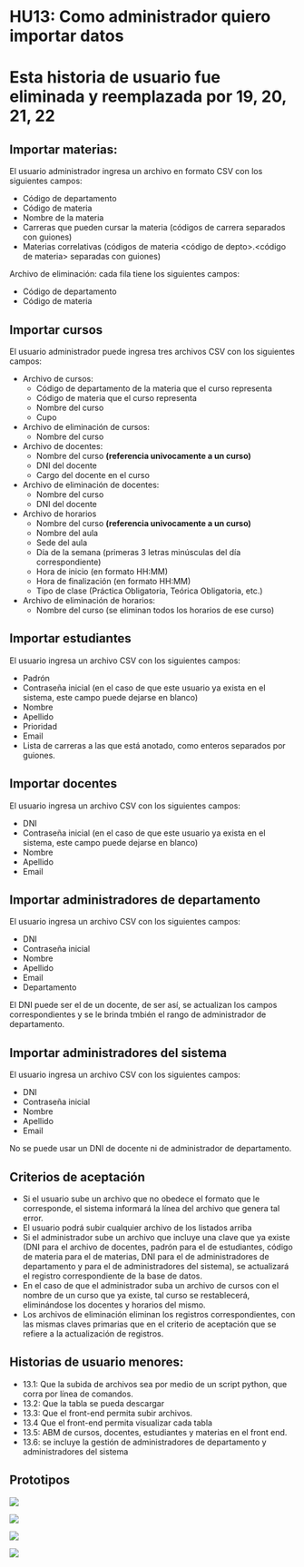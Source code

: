 # HU13: Como administrador quiero importar datos
# Esta historia de usuario fue eliminada y reemplazada por 19, 20, 21, 22


## Importar materias:
El usuario administrador ingresa un archivo en formato CSV con los siguientes campos:
- Código de departamento
- Código de materia
- Nombre de la materia
- Carreras que pueden cursar la materia (códigos de carrera separados con guiones)
- Materias correlativas (códigos de materia <código de depto>.<código de materia> separadas con guiones)

Archivo de eliminación: cada fila tiene los siguientes campos:
- Código de departamento
- Código de materia

## Importar cursos
El usuario administrador puede ingresa tres archivos CSV con los siguientes campos:

- Archivo de cursos:
    - Código de departamento de la materia que el curso representa
    - Código de materia que el curso representa
    - Nombre del curso
    - Cupo
- Archivo de eliminación de cursos:
    - Nombre del curso
- Archivo de docentes:
    - Nombre del curso **(referencia univocamente a un curso)**
    - DNI del docente
    - Cargo del docente en el curso
- Archivo de eliminación de docentes:
    - Nombre del curso
    - DNI del docente
- Archivo de horarios
    - Nombre del curso **(referencia univocamente a un curso)**
    - Nombre del aula
    - Sede del aula
    - Día de la semana (primeras 3 letras minúsculas del día correspondiente)
    - Hora de inicio (en formato HH:MM)
    - Hora de finalización (en formato HH:MM)
    - Tipo de clase (Práctica Obligatoria, Teórica Obligatoria, etc.)
- Archivo de eliminación de horarios:
    - Nombre del curso (se eliminan todos los horarios de ese curso)

## Importar estudiantes
El usuario ingresa un archivo CSV con los siguientes campos:
- Padrón
- Contraseña inicial (en el caso de que este usuario ya exista en el sistema, este campo puede dejarse en blanco)
- Nombre
- Apellido
- Prioridad
- Email
- Lista de carreras a las que está anotado, como enteros separados por guiones.

## Importar docentes
El usuario ingresa un archivo CSV con los siguientes campos:
- DNI
- Contraseña inicial (en el caso de que este usuario ya exista en el sistema, este campo puede dejarse en blanco)
- Nombre
- Apellido
- Email

## Importar administradores de departamento
El usuario ingresa un archivo CSV con los siguientes campos:
- DNI
- Contraseña inicial
- Nombre
- Apellido
- Email
- Departamento

El DNI puede ser el de un docente, de ser así, se actualizan los campos correspondientes y se le brinda tmbién el rango de administrador de departamento.

## Importar administradores del sistema
El usuario ingresa un archivo CSV con los siguientes campos:
- DNI
- Contraseña inicial
- Nombre
- Apellido
- Email

No se puede usar un DNI de docente ni de administrador de departamento.

## Criterios de aceptación
- Si el usuario sube un archivo que no obedece el formato que le corresponde, el sistema informará la línea del archivo que genera tal error.
- El usuario podrá subir cualquier archivo de los listados arriba
- Si el administrador sube un archivo que incluye una clave que ya existe (DNI para el archivo de docentes, padrón para el de estudiantes, código de materia para el de materias, DNI para el de administradores de departamento y para el de administradores del sistema), se actualizará el registro correspondiente de la base de datos.
- En el caso de que el administrador suba un archivo de cursos con el nombre de un curso que ya existe, tal curso se restablecerá, eliminándose los docentes y horarios del mismo.
- Los archivos de eliminación eliminan los registros correspondientes, con las mismas claves primarias que en el criterio de aceptación que se refiere a la actualización de registros.


## Historias de usuario menores:
 - 13.1: Que la subida de archivos sea por medio de un script python, que corra por línea de comandos.
 - 13.2: Que la tabla se pueda descargar
 - 13.3: Que el front-end permita subir archivos.
 - 13.4 Que el front-end permita visualizar cada tabla
 - 13.5: ABM de cursos, docentes, estudiantes y materias en el front end.
 - 13.6: se incluye la gestión de administradores de departamento y administradores del sistema

## Prototipos
![](./prototipos/administrador/importar_cursos.png)

![](./prototipos/administrador/importar_docentes.png)

![](./prototipos/administrador/importar_estudiantes.png)

![](./prototipos/administrador/importar_materias.png)

